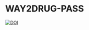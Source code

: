 # WAY2DRUG-PASS
[![DOI](https://zenodo.org/badge/669017216.svg)](https://zenodo.org/badge/latestdoi/669017216)
